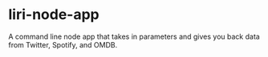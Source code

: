 # liri-node-app
A command line node app that takes in parameters and gives you back data from Twitter, Spotify, and OMDB.
